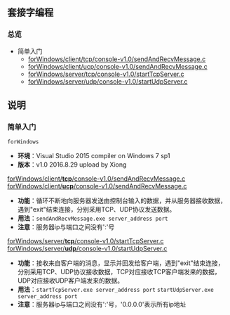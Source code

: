 ## 套接字编程
### 总览
+ 简单入门
  + [forWindows/client/tcp/console-v1.0/sendAndRecvMessage.c][16082901]
  + [forWindows/client/ucp/console-v1.0/sendAndRecvMessage.c][16082902]
  + [forWindows/server/tcp/console-v1.0/startTcpServer.c][16082903]
  + [forWindows/server/udp/console-v1.0/startUdpServer.c][16082904]

## 说明
### 简单入门
`forWindows`
* __环境__：Visual Studio 2015 compiler on Windows 7 sp1
* __版本__：v1.0 2016.8.29 upload by Xiong

[forWindows/client/__tcp__/console-v1.0/sendAndRecvMessage.c][16082901]  
[forWindows/client/__ucp__/console-v1.0/sendAndRecvMessage.c][16082902]
* __功能__：循环不断地向服务器发送由控制台输入的数据，并从服务器接收数据，遇到"exit"结束连接，分别采用TCP、UDP协议发送数据。
* __用法__：`sendAndRecvMessage.exe server_address port`
* __注意__：服务器ip与端口之间没有':'号

[forWindows/server/__tcp__/console-v1.0/startTcpServer.c][16082903]  
[forWindows/server/__udp__/console-v1.0/startUdpServer.c][16082904]
* __功能__：接收来自客户端的消息，显示并回发给客户端，遇到"exit"结束连接，分别采用TCP、UDP协议接收数据，TCP对应接收TCP客户端发来的数据，UDP对应接收UDP客户端发来的数据。
* __用法__：`startTcpServer.exe server_address port`
`startUdpServer.exe server_address port`
* __注意__：服务器ip与端口之间没有':'号，'0.0.0.0'表示所有ip地址

[16082901]: forWindows/client/tcp/console-v1.0/sendAndRecvMessage.c
[16082902]: forWindows/client/ucp/console-v1.0/sendAndRecvMessage.c
[16082903]: forWindows/server/tcp/console-v1.0/startTcpServer.c
[16082904]: forWindows/server/udp/console-v1.0/startUdpServer.c